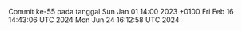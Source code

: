 Commit ke-55 pada tanggal Sun Jan 01 14:00 2023 +0100
Fri Feb 16 14:43:06 UTC 2024
Mon Jun 24 16:12:58 UTC 2024
